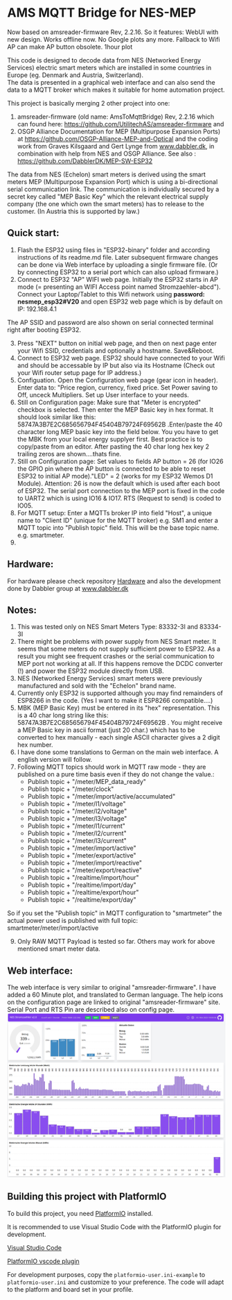 # AMS MQTT Bridge for NES-MEP

Now based on amsreader-firmware Rev, 2.2.16. So it features: WebUI with new design. Works offline now. No Google plots any more. Fallback to Wifi AP can make AP button obsolete. 1hour plot

This code is designed to decode data from NES (Networked Energy Services) electric smart meters which are installed in some countries in Europe (eg. Denmark and Austria, Switzerland).  
The data is presented in a graphical web interface and can also send the data to a MQTT broker which makes it suitable for home automation project.

This project is basically merging 2 other project into one:
1) amsreader-firmware (old name: AmsToMqttBridge) Rev, 2.2.16  which can found here: https://github.com/UtilitechAS/amsreader-firmware  and
2) OSGP Alliance Documentation for MEP (Multipurpose Expansion Ports) at https://github.com/OSGP-Alliance-MEP-and-Optical and the coding work from Graves Kilsgaard and Gert Lynge from www.dabbler.dk, in combination with help from NES and OSGP Alliance. See also : https://github.com/DabblerDK/MEP-SW-ESP32 

The data from NES (Echelon) smart meters is derived using the smart meters MEP (Multipurpose Expansion Port) which is using a bi-directional serial communication link. The communication is individually secured by a secret key called "MEP Basic Key" which the relevant electrical supply company (the one which own the smart meters) has to release to the customer. (In Austria this is supported by law.)


## Quick start:
1) Flash the ESP32 using files in "ESP32-binary" folder and according instructions of its readme.md file. Later subsequent firmware changes can be done via Web interface by uploading a single firmware file. (Or by connecting ESP32 to a serial port which can also upload firmware.)
2) Connect to ESP32 "AP" WIFI web page. Initially the ESP32 starts in AP mode (= presenting an WIFI Access point named Stromzaehler-abcd"). Connect your Laptop/Tablet to this Wifi network using **password: nesmep_esp32#V20** and open ESP32 web page which is by default on IP: 192.168.4.1

The AP SSID and password are also shown on serial connected terminal right after booting ESP32.

3) Press "NEXT" button on initial web page, and then on next page enter your Wifi SSID, credentials and optionally a hostname. Save&Reboot.
4) Connect to ESP32 web page.
ESP32 should have connected to your Wifi and should be accessable by IP but also via its Hostname (Check out your Wifi router setup page for IP address.)
5) Configuation. Open the Configuration web page (gear icon in header). Enter data to: "Price region, currency, fixed price. Set Power saving to Off, unceck Multipliers. Set up User interface to your needs.
6) Still on Configuration page: Make sure that "Meter is encrypted" checkbox is selected. Then enter the MEP Basic key in hex format. It should look similar like this: 58747A3B7E2C685656794F45404B79724F69562B .Enter/paste the 40 character long MEP basic key into the field below. You you have to get the MBK from your local energy supplyer first. Best practice is to copy/paste from an editor. After pasting the 40 char long hex key 2 trailing zeros are shown....thats fine.
7) Still on Configuration page: Set values to fields AP button = 26 (for IO26 the GPIO pin where the AP button is connected to be able to reset ESP32 to initial AP mode)."LED" = 2 (works for my ESP32 Wemos D1 Module). 
Attention: 26 is now the default which is used after each boot of ESP32. 
The serial port connection to the MEP port is fixed in the code to UART2 which is using IO16 & IO17. RTS (Request to send) is coded to IO05.
8) For MQTT setup: Enter a MQTTs broker IP into field "Host", a unique name to "Client ID" (unique for the MQTT broker) e.g. SM1 and enter a MQTT topic into "Publish topic" field. This will be the base topic name. e.g. smartmeter.
9) 

## Hardware:
For hardware please check repository [Hardware](https://github.com/ehorvat1/NES-MEP-Reader/tree/main/Hardware) and also the development done by Dabbler group at www.dabbler.dk

## Notes:
1) This was tested only on NES Smart Meters Type: 83332-3I and 83334-3I 
2) There might be problems with power supply from NES Smart meter. It seems that some meters do not supply sufficient power to ESP32. As a result you might see frequent crashes or the serial communication to MEP port not working at all. If this happens remove the DCDC converter (!) and power the ESP32 module directly from USB.
3) NES (Networked Energy Services) smart meters were previously manufactured and sold with the "Echelon" brand name.
4) Currently only ESP32 is supported although you may find remainders of ESP8266 in the code. (Yes I want to make it ESP8266 compatible....)
5) MBK (MEP Basic Key) must be entered in its "hex" representation. This is a 40 char long string like this: 58747A3B7E2C685656794F45404B79724F69562B . You might receive a MEP Basic key in ascii format (just 20 char.) which has to be converted to hex manually - each single ASCII character gives a 2 digit hex number.
6) I have done some translations to German on the main web interface. A english version will follow.
7) Following MQTT topics should work in MQTT raw mode - they are published on a pure time basis even if they do not change the value.:
     - Publish topic + "/meter/MEP_data_ready"
     - Publish topic + "/meter/clock"
     - Publish topic + "/meter/import/active/accumulated"
     - Publish topic + "/meter/l1/voltage"
     - Publish topic + "/meter/l2/voltage"
     - Publish topic + "/meter/l3/voltage"
     - Publish topic + "/meter/l1/current"
     - Publish topic + "/meter/l2/current"
     - Publish topic + "/meter/l3/current"
     - Publish topic + "/meter/import/active"
     - Publish topic + "/meter/export/active"
     - Publish topic + "/meter/import/reactive"
     - Publish topic + "/meter/export/reactive"
     - Publish topic + "/realtime/import/hour"
     - Publish topic + "/realtime/import/day"
     - Publish topic + "/realtime/export/hour"
     - Publish topic + "/realtime/export/day"

So if you set the "Publish topic" in MQTT configuration to "smartmeter" the actual power used is published with full topic: smartmeter/meter/import/active

9) Only RAW MQTT Payload is tested so far. Others may work for above mentioned smart meter data.


## Web interface:
The web interface is very similar to original "amsreader-firmware". I have added a 60 Minute plot, and translated to German language.
The help icons on the configuration page are linked to original "amsreader-firmware" site. Serial Port and RTS Pin are described also on config page.
<img src="Dashboard.png">



## Building this project with PlatformIO
To build this project, you need [PlatformIO](https://platformio.org/) installed.

It is recommended to use Visual Studio Code with the PlatformIO plugin for development.

[Visual Studio Code](https://code.visualstudio.com/download)

[PlatformIO vscode plugin](https://platformio.org/install/ide?install=vscode)

For development purposes, copy the ```platformio-user.ini-example``` to ```platformio-user.ini``` and customize to your preference. The code will adapt to the platform and board set in your profile. 
